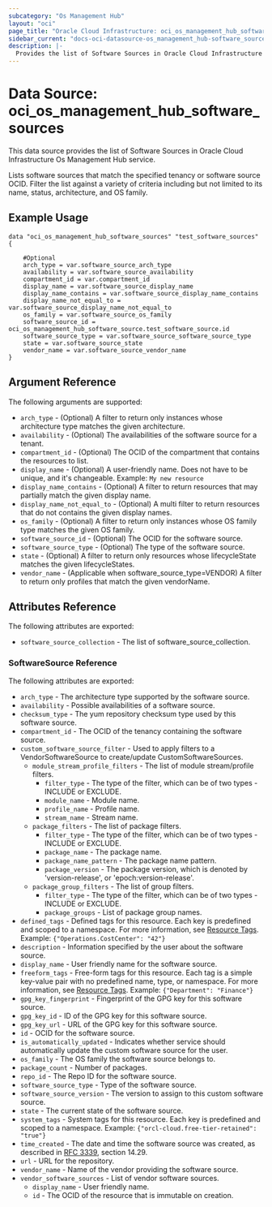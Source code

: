 ```yaml
---
subcategory: "Os Management Hub"
layout: "oci"
page_title: "Oracle Cloud Infrastructure: oci_os_management_hub_software_sources"
sidebar_current: "docs-oci-datasource-os_management_hub-software_sources"
description: |-
  Provides the list of Software Sources in Oracle Cloud Infrastructure Os Management Hub service
---
```


# Data Source: oci_os_management_hub_software_sources
This data source provides the list of Software Sources in Oracle Cloud Infrastructure Os Management Hub service.

Lists software sources that match the specified tenancy or software source OCID. Filter the list against a
variety of criteria including but not limited to its name, status, architecture, and OS family.


## Example Usage

```hcl
data "oci_os_management_hub_software_sources" "test_software_sources" {

	#Optional
	arch_type = var.software_source_arch_type
	availability = var.software_source_availability
	compartment_id = var.compartment_id
	display_name = var.software_source_display_name
	display_name_contains = var.software_source_display_name_contains
	display_name_not_equal_to = var.software_source_display_name_not_equal_to
	os_family = var.software_source_os_family
	software_source_id = oci_os_management_hub_software_source.test_software_source.id
	software_source_type = var.software_source_software_source_type
	state = var.software_source_state
	vendor_name = var.software_source_vendor_name
}
```

## Argument Reference

The following arguments are supported:

* `arch_type` - (Optional) A filter to return only instances whose architecture type matches the given architecture.
* `availability` - (Optional) The availabilities of the software source for a tenant.
* `compartment_id` - (Optional) The OCID of the compartment that contains the resources to list.
* `display_name` - (Optional) A user-friendly name. Does not have to be unique, and it's changeable.  Example: `My new resource` 
* `display_name_contains` - (Optional) A filter to return resources that may partially match the given display name.
* `display_name_not_equal_to` - (Optional) A multi filter to return resources that do not contains the given display names.
* `os_family` - (Optional) A filter to return only instances whose OS family type matches the given OS family.
* `software_source_id` - (Optional) The OCID for the software source.
* `software_source_type` - (Optional) The type of the software source.
* `state` - (Optional) A filter to return only resources whose lifecycleState matches the given lifecycleStates.
* `vendor_name` - (Applicable when software_source_type=VENDOR) A filter to return only profiles that match the given vendorName.


## Attributes Reference

The following attributes are exported:

* `software_source_collection` - The list of software_source_collection.

### SoftwareSource Reference

The following attributes are exported:

* `arch_type` - The architecture type supported by the software source.
* `availability` - Possible availabilities of a software source.
* `checksum_type` - The yum repository checksum type used by this software source.
* `compartment_id` - The OCID of the tenancy containing the software source.
* `custom_software_source_filter` - Used to apply filters to a VendorSoftwareSource to create/update CustomSoftwareSources.
	* `module_stream_profile_filters` - The list of module stream/profile filters.
		* `filter_type` - The type of the filter, which can be of two types - INCLUDE or EXCLUDE.
		* `module_name` - Module name.
		* `profile_name` - Profile name.
		* `stream_name` - Stream name.
	* `package_filters` - The list of package filters.
		* `filter_type` - The type of the filter, which can be of two types - INCLUDE or EXCLUDE.
		* `package_name` - The package name.
		* `package_name_pattern` - The package name pattern.
		* `package_version` - The package version, which is denoted by 'version-release', or 'epoch:version-release'.
	* `package_group_filters` - The list of group filters.
		* `filter_type` - The type of the filter, which can be of two types - INCLUDE or EXCLUDE.
		* `package_groups` - List of package group names.
* `defined_tags` - Defined tags for this resource. Each key is predefined and scoped to a namespace. For more information, see [Resource Tags](https://docs.cloud.oracle.com/iaas/Content/General/Concepts/resourcetags.htm). Example: `{"Operations.CostCenter": "42"}` 
* `description` - Information specified by the user about the software source.
* `display_name` - User friendly name for the software source.
* `freeform_tags` - Free-form tags for this resource. Each tag is a simple key-value pair with no predefined name, type, or namespace. For more information, see [Resource Tags](https://docs.cloud.oracle.com/iaas/Content/General/Concepts/resourcetags.htm). Example: `{"Department": "Finance"}` 
* `gpg_key_fingerprint` - Fingerprint of the GPG key for this software source.
* `gpg_key_id` - ID of the GPG key for this software source.
* `gpg_key_url` - URL of the GPG key for this software source.
* `id` - OCID for the software source.
* `is_automatically_updated` - Indicates whether service should automatically update the custom software source for the user.
* `os_family` - The OS family the software source belongs to.
* `package_count` - Number of packages.
* `repo_id` - The Repo ID for the software source.
* `software_source_type` - Type of the software source.
* `software_source_version` - The version to assign to this custom software source.
* `state` - The current state of the software source.
* `system_tags` - System tags for this resource. Each key is predefined and scoped to a namespace. Example: `{"orcl-cloud.free-tier-retained": "true"}` 
* `time_created` - The date and time the software source was created, as described in [RFC 3339](https://tools.ietf.org/rfc/rfc3339), section 14.29. 
* `url` - URL for the repository.
* `vendor_name` - Name of the vendor providing the software source.
* `vendor_software_sources` - List of vendor software sources.
	* `display_name` - User friendly name.
	* `id` - The OCID of the resource that is immutable on creation.

